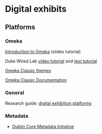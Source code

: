 # Digital exhibits

## Platforms

### Omeka

[Introduction to Omeka](https://omekagym.omeka.net/items/show/521) (slides tutorial)

Duke Wired Lab [video tutorial](https://www.youtube.com/watch?v=tii2aL7cMBE&list=PL4pAvjVJyuICiJwNw-MVFroGyE13lUhv4) and [text tutorial](https://docs.google.com/document/d/1kufh1so0Ug_5ILs2g-spp5BaGlVPQdhUsMdfHicmXpg/edit)

[Omeka Classic themes](https://omeka.org/classic/themes/)

[Omeka Classic Documentation](https://omeka.org/classic/docs/)

### General

Research guide: [digital exhibition platforms](https://guides.nyu.edu/teachdh)

### Metadata

- [Dublin Core Metadata Initiative](https://www.dublincore.org/specifications/dublin-core/dces/)
